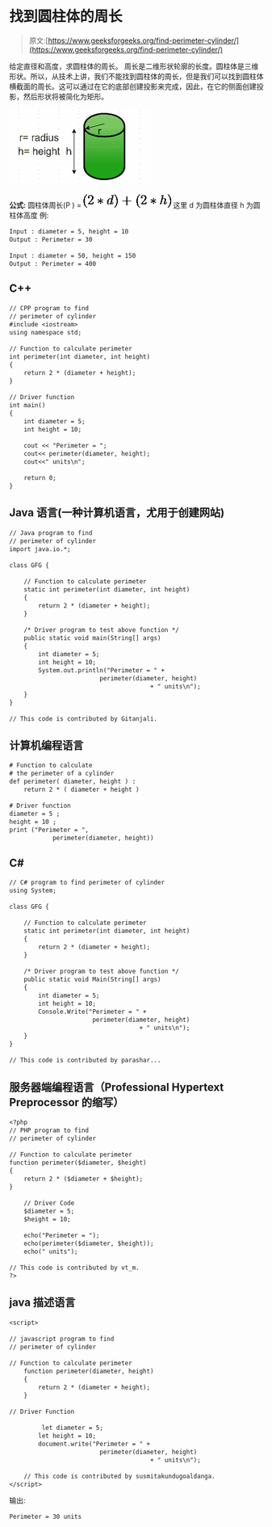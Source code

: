 # 找到圆柱体的周长

> 原文:[https://www.geeksforgeeks.org/find-perimeter-cylinder/](https://www.geeksforgeeks.org/find-perimeter-cylinder/)

给定直径和高度，求圆柱体的周长。
周长是二维形状轮廓的长度。圆柱体是三维形状。所以，从技术上讲，我们不能找到圆柱体的周长，但是我们可以找到圆柱体横截面的周长。这可以通过在它的底部创建投影来完成，因此，在它的侧面创建投影，然后形状将被简化为矩形。

![perimeter of a cylinder](img/645df71904bbe40f19b9460c0380eed6.png)

**公式:**
圆柱体周长(P ) = ![( 2 * d ) + ( 2 * h )  ](img/3d1e11d14b578f3a1df9693efccda67c.png "Rendered by QuickLaTeX.com")
这里 d 为圆柱体直径
h 为圆柱体高度
例:

```
Input : diameter = 5, height = 10 
Output : Perimeter = 30

Input : diameter = 50, height = 150 
Output : Perimeter = 400
```

## C++

```
// CPP program to find 
// perimeter of cylinder
#include <iostream>
using namespace std;

// Function to calculate perimeter
int perimeter(int diameter, int height)
{
    return 2 * (diameter + height);
}

// Driver function
int main()
{
    int diameter = 5;
    int height = 10;

    cout << "Perimeter = "; 
    cout<< perimeter(diameter, height);
    cout<<" units\n";

    return 0;
}
```

## Java 语言(一种计算机语言，尤用于创建网站)

```
// Java program to find 
// perimeter of cylinder
import java.io.*;

class GFG {

    // Function to calculate perimeter
    static int perimeter(int diameter, int height)
    {
        return 2 * (diameter + height);
    }

    /* Driver program to test above function */
    public static void main(String[] args)
    {
        int diameter = 5;
        int height = 10;
        System.out.println("Perimeter = " +
                         perimeter(diameter, height) 
                                       + " units\n");
    }
}

// This code is contributed by Gitanjali.
```

## 计算机编程语言

```
# Function to calculate 
# the perimeter of a cylinder
def perimeter( diameter, height ) :
    return 2 * ( diameter + height ) 

# Driver function
diameter = 5 ;
height = 10 ;
print ("Perimeter = ",
            perimeter(diameter, height))
```

## C#

```
// C# program to find perimeter of cylinder
using System;

class GFG {

    // Function to calculate perimeter
    static int perimeter(int diameter, int height)
    {
        return 2 * (diameter + height);
    }

    /* Driver program to test above function */
    public static void Main(String[] args)
    {
        int diameter = 5;
        int height = 10;
        Console.Write("Perimeter = " +
                       perimeter(diameter, height) 
                                    + " units\n");
    }
}

// This code is contributed by parashar...
```

## 服务器端编程语言（Professional Hypertext Preprocessor 的缩写）

```
<?php
// PHP program to find 
// perimeter of cylinder

// Function to calculate perimeter
function perimeter($diameter, $height)
{
    return 2 * ($diameter + $height);
}

    // Driver Code
    $diameter = 5;
    $height = 10;

    echo("Perimeter = "); 
    echo(perimeter($diameter, $height));
    echo(" units");

// This code is contributed by vt_m.
?>
```

## java 描述语言

```
<script>

// javascript program to find 
// perimeter of cylinder

// Function to calculate perimeter
    function perimeter(diameter, height)
    {
        return 2 * (diameter + height);
    }

// Driver Function

         let diameter = 5;
        let height = 10;
        document.write("Perimeter = " +
                         perimeter(diameter, height) 
                                       + " units\n");

    // This code is contributed by susmitakundugoaldanga.
</script>
```

输出:

```
Perimeter = 30 units
```